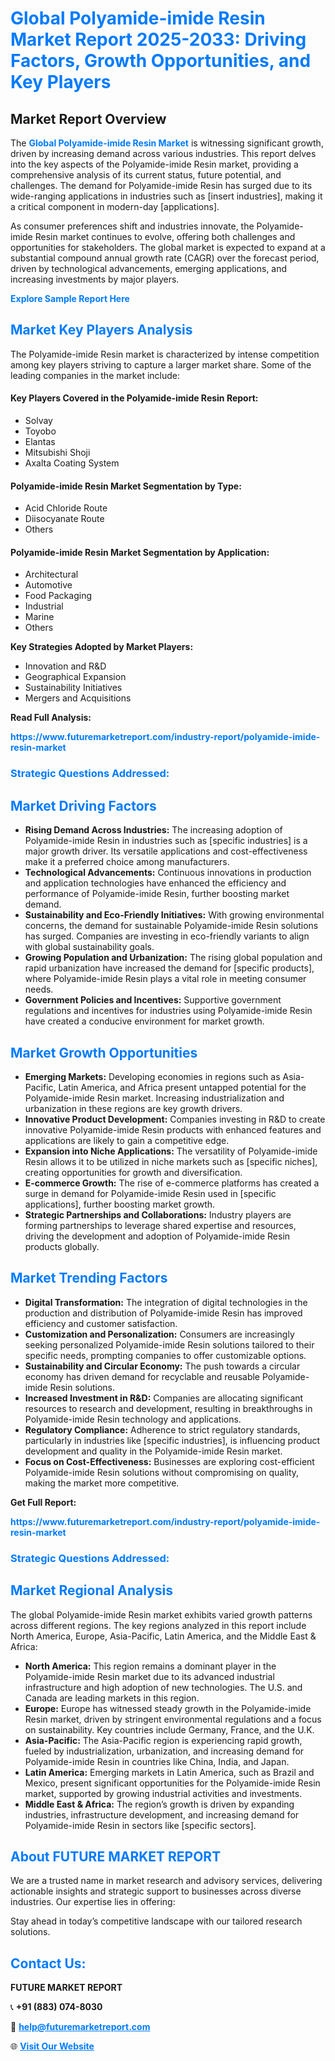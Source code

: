 <h1 style="color: #007BFF;">Global Polyamide-imide Resin Market Report 2025-2033: Driving Factors, Growth Opportunities, and Key Players</h1>

<section id="overview">
<h2>Market Report Overview</h2>
<p>The <a href="https://www.futuremarketreport.com/industry-report/polyamide-imide-resin-market" style="color: #007BFF; text-decoration: none;"><strong>Global Polyamide-imide Resin Market</strong></a> is witnessing significant growth, driven by increasing demand across various industries. This report delves into the key aspects of the Polyamide-imide Resin market, providing a comprehensive analysis of its current status, future potential, and challenges. The demand for Polyamide-imide Resin has surged due to its wide-ranging applications in industries such as [insert industries], making it a critical component in modern-day [applications].</p>
<p>As consumer preferences shift and industries innovate, the Polyamide-imide Resin market continues to evolve, offering both challenges and opportunities for stakeholders. The global market is expected to expand at a substantial compound annual growth rate (CAGR) over the forecast period, driven by technological advancements, emerging applications, and increasing investments by major players.</p>
</section>

<section id="overview">
<p><a href="https://www.futuremarketreport.com/request-sample/reportId=88066" style="color: #007BFF; text-decoration: none;"><strong>Explore Sample Report Here</strong></a></p>
</section>

<section id="key-players">
<h2 style="color: #007BFF;">Market Key Players Analysis</h2>
<p>The Polyamide-imide Resin market is characterized by intense competition among key players striving to capture a larger market share. Some of the leading companies in the market include:</p>
<h4>Key Players Covered in the Polyamide-imide Resin Report:</h4>
<ul><li>Solvay</li><li>Toyobo</li><li>Elantas</li><li>Mitsubishi Shoji</li><li>Axalta Coating System</li></ul>
<h4>Polyamide-imide Resin Market Segmentation by Type:</h4>
<ul><li>Acid Chloride Route</li><li>Diisocyanate Route</li><li>Others</li></ul>

<h4>Polyamide-imide Resin Market Segmentation by Application:</h4>
<ul><li>Architectural</li><li>Automotive</li><li>Food Packaging</li><li>Industrial</li><li>Marine</li><li>Others</li></ul>
<p><strong>Key Strategies Adopted by Market Players:</strong></p>
<ul>
<li>Innovation and R&D</li>
<li>Geographical Expansion</li>
<li>Sustainability Initiatives</li>
<li>Mergers and Acquisitions</li>
</ul>
</section>

<section>
<p><strong>Read Full Analysis: </strong></p><a href="https://www.futuremarketreport.com/industry-report/polyamide-imide-resin-market" style="color: #007BFF; text-decoration: none;"><strong>https://www.futuremarketreport.com/industry-report/polyamide-imide-resin-market</strong></a>
<h3 style="color: #007BFF;">Strategic Questions Addressed:</h3>
</section>

<section id="driving-factors">
<h2 style="color: #007BFF;">Market Driving Factors</h2>
<ul>
<li><strong>Rising Demand Across Industries:</strong> The increasing adoption of Polyamide-imide Resin in industries such as [specific industries] is a major growth driver. Its versatile applications and cost-effectiveness make it a preferred choice among manufacturers.</li>
<li><strong>Technological Advancements:</strong> Continuous innovations in production and application technologies have enhanced the efficiency and performance of Polyamide-imide Resin, further boosting market demand.</li>
<li><strong>Sustainability and Eco-Friendly Initiatives:</strong> With growing environmental concerns, the demand for sustainable Polyamide-imide Resin solutions has surged. Companies are investing in eco-friendly variants to align with global sustainability goals.</li>
<li><strong>Growing Population and Urbanization:</strong> The rising global population and rapid urbanization have increased the demand for [specific products], where Polyamide-imide Resin plays a vital role in meeting consumer needs.</li>
<li><strong>Government Policies and Incentives:</strong> Supportive government regulations and incentives for industries using Polyamide-imide Resin have created a conducive environment for market growth.</li>
</ul>
</section>

<section id="growth-opportunities">
<h2 style="color: #007BFF;">Market Growth Opportunities</h2>
<ul>
<li><strong>Emerging Markets:</strong> Developing economies in regions such as Asia-Pacific, Latin America, and Africa present untapped potential for the Polyamide-imide Resin market. Increasing industrialization and urbanization in these regions are key growth drivers.</li>
<li><strong>Innovative Product Development:</strong> Companies investing in R&D to create innovative Polyamide-imide Resin products with enhanced features and applications are likely to gain a competitive edge.</li>
<li><strong>Expansion into Niche Applications:</strong> The versatility of Polyamide-imide Resin allows it to be utilized in niche markets such as [specific niches], creating opportunities for growth and diversification.</li>
<li><strong>E-commerce Growth:</strong> The rise of e-commerce platforms has created a surge in demand for Polyamide-imide Resin used in [specific applications], further boosting market growth.</li>
<li><strong>Strategic Partnerships and Collaborations:</strong> Industry players are forming partnerships to leverage shared expertise and resources, driving the development and adoption of Polyamide-imide Resin products globally.</li>
</ul>
</section>

<section id="trending-factors">
<h2 style="color: #007BFF;">Market Trending Factors</h2>
<ul>
<li><strong>Digital Transformation:</strong> The integration of digital technologies in the production and distribution of Polyamide-imide Resin has improved efficiency and customer satisfaction.</li>
<li><strong>Customization and Personalization:</strong> Consumers are increasingly seeking personalized Polyamide-imide Resin solutions tailored to their specific needs, prompting companies to offer customizable options.</li>
<li><strong>Sustainability and Circular Economy:</strong> The push towards a circular economy has driven demand for recyclable and reusable Polyamide-imide Resin solutions.</li>
<li><strong>Increased Investment in R&D:</strong> Companies are allocating significant resources to research and development, resulting in breakthroughs in Polyamide-imide Resin technology and applications.</li>
<li><strong>Regulatory Compliance:</strong> Adherence to strict regulatory standards, particularly in industries like [specific industries], is influencing product development and quality in the Polyamide-imide Resin market.</li>
<li><strong>Focus on Cost-Effectiveness:</strong> Businesses are exploring cost-efficient Polyamide-imide Resin solutions without compromising on quality, making the market more competitive.</li>
</ul>
</section>

<section>
<p><strong>Get Full Report: </strong></p><a href="https://www.futuremarketreport.com/industry-report/polyamide-imide-resin-market" style="color: #007BFF; text-decoration: none;"><strong>https://www.futuremarketreport.com/industry-report/polyamide-imide-resin-market</strong></a>
<h3 style="color: #007BFF;">Strategic Questions Addressed:</h3>
</section>


<section id="regional-analysis">
<h2 style="color: #007BFF;">Market Regional Analysis</h2>
<p>The global Polyamide-imide Resin market exhibits varied growth patterns across different regions. The key regions analyzed in this report include North America, Europe, Asia-Pacific, Latin America, and the Middle East & Africa:</p>
<ul>
<li><strong>North America:</strong> This region remains a dominant player in the Polyamide-imide Resin market due to its advanced industrial infrastructure and high adoption of new technologies. The U.S. and Canada are leading markets in this region.</li>
<li><strong>Europe:</strong> Europe has witnessed steady growth in the Polyamide-imide Resin market, driven by stringent environmental regulations and a focus on sustainability. Key countries include Germany, France, and the U.K.</li>
<li><strong>Asia-Pacific:</strong> The Asia-Pacific region is experiencing rapid growth, fueled by industrialization, urbanization, and increasing demand for Polyamide-imide Resin in countries like China, India, and Japan.</li>
<li><strong>Latin America:</strong> Emerging markets in Latin America, such as Brazil and Mexico, present significant opportunities for the Polyamide-imide Resin market, supported by growing industrial activities and investments.</li>
<li><strong>Middle East & Africa:</strong> The region’s growth is driven by expanding industries, infrastructure development, and increasing demand for Polyamide-imide Resin in sectors like [specific sectors].</li>
</ul>
</section>

<footer>
<h2 style="color: #007BFF;">About FUTURE MARKET REPORT</h2>
<p>We are a trusted name in market research and advisory services, delivering actionable insights and strategic support to businesses across diverse industries. Our expertise lies in offering:</p>

<p>Stay ahead in today’s competitive landscape with our tailored research solutions.</p>

<h2 style="color: #007BFF;">Contact Us:</h2>
<p><strong>FUTURE MARKET REPORT</strong></p>
<p>📞 <strong>+91 (883) 074-8030</strong></p>
<p>📧 <strong><a href="mailto:help@futuremarketreport.com" style="color: #007BFF;">help@futuremarketreport.com</a></strong></p>
<p>🌐 <strong><a href="https://www.futuremarketreport.com/" style="color: #007BFF;">Visit Our Website</a></strong></p>
</footer>